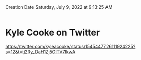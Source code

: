 <div></b>Creation Date</b> Saturday, July 9, 2022 at 9:13:25 AM<br></div><div><br></div><div><h1>Kyle Cooke on Twitter</h1></div>
<div><a href=https://twitter.com/kyleacooke/status/1545447726111924225?s=12&t=tj2Ry_DaH1Zj5OITV7IkwA>https://twitter.com/kyleacooke/status/1545447726111924225?s=12&t=tj2Ry_DaH1Zj5OITV7IkwA</a><br></div>

